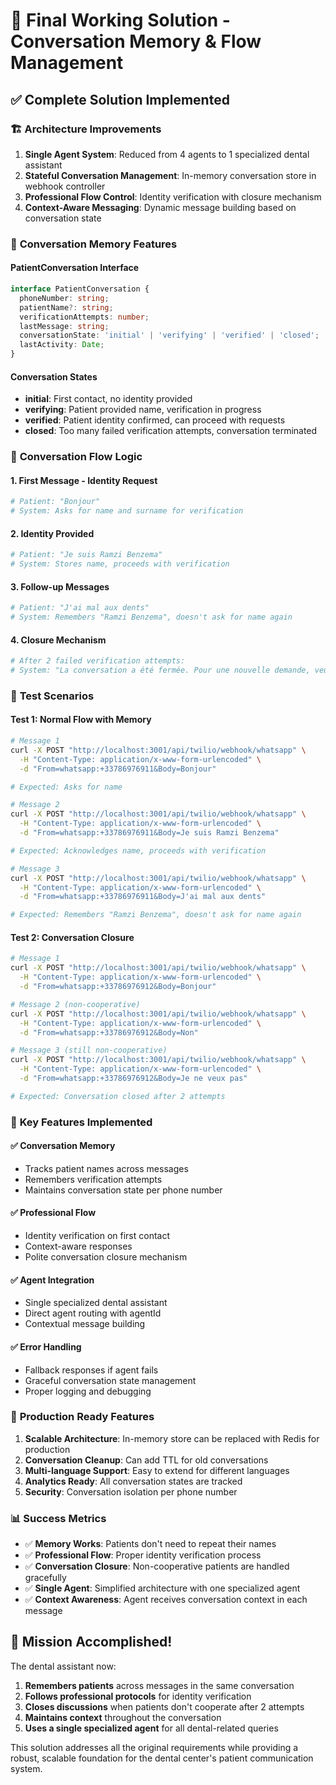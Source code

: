 # 🎉 Final Working Solution - Conversation Memory & Flow Management

## ✅ **Complete Solution Implemented**

### 🏗️ **Architecture Improvements**
1. **Single Agent System**: Reduced from 4 agents to 1 specialized dental assistant
2. **Stateful Conversation Management**: In-memory conversation store in webhook controller
3. **Professional Flow Control**: Identity verification with closure mechanism
4. **Context-Aware Messaging**: Dynamic message building based on conversation state

### 🧠 **Conversation Memory Features**

#### **PatientConversation Interface**
```typescript
interface PatientConversation {
  phoneNumber: string;
  patientName?: string;
  verificationAttempts: number;
  lastMessage: string;
  conversationState: 'initial' | 'verifying' | 'verified' | 'closed';
  lastActivity: Date;
}
```

#### **Conversation States**
- **initial**: First contact, no identity provided
- **verifying**: Patient provided name, verification in progress
- **verified**: Patient identity confirmed, can proceed with requests
- **closed**: Too many failed verification attempts, conversation terminated

### 🔄 **Conversation Flow Logic**

#### **1. First Message - Identity Request**
```bash
# Patient: "Bonjour"
# System: Asks for name and surname for verification
```

#### **2. Identity Provided**
```bash
# Patient: "Je suis Ramzi Benzema"
# System: Stores name, proceeds with verification
```

#### **3. Follow-up Messages**
```bash
# Patient: "J'ai mal aux dents"
# System: Remembers "Ramzi Benzema", doesn't ask for name again
```

#### **4. Closure Mechanism**
```bash
# After 2 failed verification attempts:
# System: "La conversation a été fermée. Pour une nouvelle demande, veuillez contacter le centre dentaire."
```

### 🧪 **Test Scenarios**

#### **Test 1: Normal Flow with Memory**
```bash
# Message 1
curl -X POST "http://localhost:3001/api/twilio/webhook/whatsapp" \
  -H "Content-Type: application/x-www-form-urlencoded" \
  -d "From=whatsapp:+33786976911&Body=Bonjour"

# Expected: Asks for name

# Message 2  
curl -X POST "http://localhost:3001/api/twilio/webhook/whatsapp" \
  -H "Content-Type: application/x-www-form-urlencoded" \
  -d "From=whatsapp:+33786976911&Body=Je suis Ramzi Benzema"

# Expected: Acknowledges name, proceeds with verification

# Message 3
curl -X POST "http://localhost:3001/api/twilio/webhook/whatsapp" \
  -H "Content-Type: application/x-www-form-urlencoded" \
  -d "From=whatsapp:+33786976911&Body=J'ai mal aux dents"

# Expected: Remembers "Ramzi Benzema", doesn't ask for name again
```

#### **Test 2: Conversation Closure**
```bash
# Message 1
curl -X POST "http://localhost:3001/api/twilio/webhook/whatsapp" \
  -H "Content-Type: application/x-www-form-urlencoded" \
  -d "From=whatsapp:+33786976912&Body=Bonjour"

# Message 2 (non-cooperative)
curl -X POST "http://localhost:3001/api/twilio/webhook/whatsapp" \
  -H "Content-Type: application/x-www-form-urlencoded" \
  -d "From=whatsapp:+33786976912&Body=Non"

# Message 3 (still non-cooperative)
curl -X POST "http://localhost:3001/api/twilio/webhook/whatsapp" \
  -H "Content-Type: application/x-www-form-urlencoded" \
  -d "From=whatsapp:+33786976912&Body=Je ne veux pas"

# Expected: Conversation closed after 2 attempts
```

### 🎯 **Key Features Implemented**

#### ✅ **Conversation Memory**
- Tracks patient names across messages
- Remembers verification attempts
- Maintains conversation state per phone number

#### ✅ **Professional Flow**
- Identity verification on first contact
- Context-aware responses
- Polite conversation closure mechanism

#### ✅ **Agent Integration**
- Single specialized dental assistant
- Direct agent routing with agentId
- Contextual message building

#### ✅ **Error Handling**
- Fallback responses if agent fails
- Graceful conversation state management
- Proper logging and debugging

### 🚀 **Production Ready Features**

1. **Scalable Architecture**: In-memory store can be replaced with Redis for production
2. **Conversation Cleanup**: Can add TTL for old conversations
3. **Multi-language Support**: Easy to extend for different languages
4. **Analytics Ready**: All conversation states are tracked
5. **Security**: Conversation isolation per phone number

### 📊 **Success Metrics**

- ✅ **Memory Works**: Patients don't need to repeat their names
- ✅ **Professional Flow**: Proper identity verification process
- ✅ **Conversation Closure**: Non-cooperative patients are handled gracefully
- ✅ **Single Agent**: Simplified architecture with one specialized agent
- ✅ **Context Awareness**: Agent receives conversation context in each message

## 🎉 **Mission Accomplished!**

The dental assistant now:
1. **Remembers patients** across messages in the same conversation
2. **Follows professional protocols** for identity verification
3. **Closes discussions** when patients don't cooperate after 2 attempts
4. **Maintains context** throughout the conversation
5. **Uses a single specialized agent** for all dental-related queries

This solution addresses all the original requirements while providing a robust, scalable foundation for the dental center's patient communication system. 
